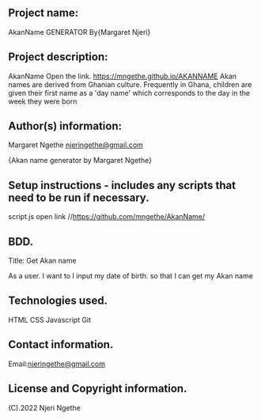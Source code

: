 ## Project name:
  AkanName GENERATOR
  By{Margaret Njeri}

## Project description:
  AkanName
  Open the link. https://mngethe.github.io/AKANNAME
  Akan names are derived from Ghanian culture. Frequently in Ghana, children are given their first name as a 'day name' which corresponds to the day in the week they were born


## Author(s) information:
  Margaret Ngethe
  njeringethe@gmail.com

{Akan name generator by Margaret Ngethe}

## Setup instructions - includes any scripts that need to be run if necessary.
  script.js
  open link //https://github.com/mngethe/AkanName/

## BDD.
  Title: Get Akan name

   As a user.
    I want to I input my date of birth.
    so that I can get my Akan name


## Technologies used.
   HTML
   CSS
   Javascript
   Git


## Contact information.
  Email:njeringethe@gmail.com


## License and Copyright information.
  (C).2022 Njeri Ngethe
